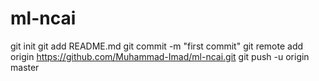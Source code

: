 # ml-ncai
git init
git add README.md
git commit -m "first commit"
git remote add origin https://github.com/Muhammad-Imad/ml-ncai.git
git push -u origin master
